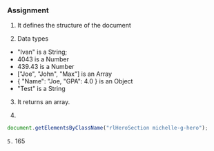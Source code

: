### Assignment

1. It defines the structure of the document

2. Data types
 - "Ivan" is a String; 
 - 4043 is a Number
 -  439.43 is a Number
 - ["Joe", "John", "Max"] is an Array
 - { "Name": "Joe, "GPA": 4.0 } is an Object
 - "Test" is a String

3. It returns an array.

4.
```javascript
document.getElementsByClassName("rlHeroSection michelle-g-hero");
```

`5.` 165
